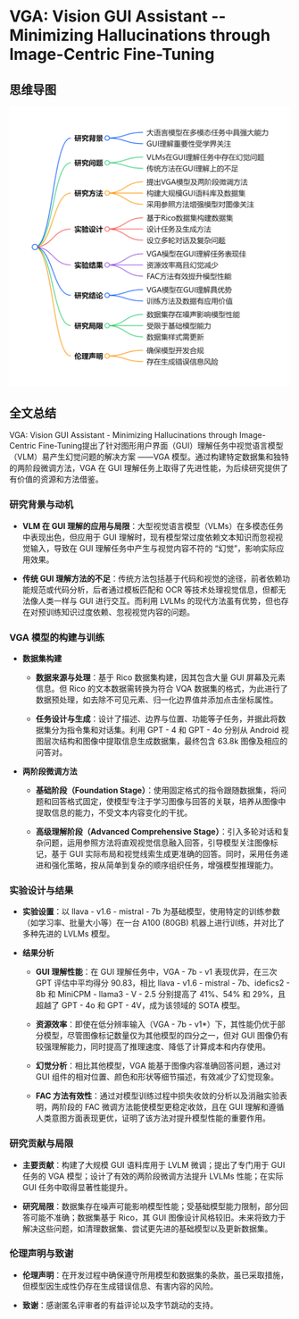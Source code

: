 # VGA: Vision GUI Assistant -- Minimizing Hallucinations through Image-Centric Fine-Tuning

## 思维导图
![思维导图](/imgs/VGA-Vision-GUI-Assistant-Minimizing-Hallucinations-through-Image-Centric-Fine-Tuning.jpg)

## 全文总结

VGA: Vision GUI Assistant - Minimizing Hallucinations through Image-Centric Fine-Tuning提出了针对图形用户界面（GUI）理解任务中视觉语言模型（VLM）易产生幻觉问题的解决方案 ——VGA 模型。通过构建特定数据集和独特的两阶段微调方法，VGA 在 GUI 理解任务上取得了先进性能，为后续研究提供了有价值的资源和方法借鉴。

### 研究背景与动机

- **VLM 在 GUI 理解的应用与局限**：大型视觉语言模型（VLMs）在多模态任务中表现出色，但应用于 GUI 理解时，现有模型常过度依赖文本知识而忽视视觉输入，导致在 GUI 理解任务中产生与视觉内容不符的 “幻觉”，影响实际应用效果。

- **传统 GUI 理解方法的不足**：传统方法包括基于代码和视觉的途径，前者依赖功能规范或代码分析，后者通过模板匹配和 OCR 等技术处理视觉信息，但都无法像人类一样与 GUI 进行交互。而利用 LVLMs 的现代方法虽有优势，但也存在对预训练知识过度依赖、忽视视觉内容的问题。

### VGA 模型的构建与训练

- **数据集构建**

  - **数据来源与处理**：基于 Rico 数据集构建，因其包含大量 GUI 屏幕及元素信息。但 Rico 的文本数据需转换为符合 VQA 数据集的格式，为此进行了数据预处理，如去除不可见元素、归一化边界值并添加点击坐标属性。

  - **任务设计与生成**：设计了描述、边界与位置、功能等子任务，并据此将数据集分为指令集和对话集。利用 GPT - 4 和 GPT - 4o 分别从 Android 视图层次结构和图像中提取信息生成数据集，最终包含 63.8k 图像及相应的问答对。

- **两阶段微调方法**

  - **基础阶段（Foundation Stage）**：使用固定格式的指令跟随数据集，将问题和回答格式固定，使模型专注于学习图像与回答的关联，培养从图像中提取信息的能力，不受文本内容变化的干扰。

  - **高级理解阶段（Advanced Comprehensive Stage）**：引入多轮对话和复杂问题，运用参照方法将直观视觉信息融入回答，引导模型关注图像标记，基于 GUI 实际布局和视觉线索生成更准确的回答。同时，采用任务递进和强化策略，按从简单到复杂的顺序组织任务，增强模型推理能力。

### 实验设计与结果

- **实验设置**：以 llava - v1.6 - mistral - 7b 为基础模型，使用特定的训练参数（如学习率、批量大小等）在一台 A100 (80GB) 机器上进行训练，并对比了多种先进的 LVLMs 模型。

- **结果分析**

  - **GUI 理解性能**：在 GUI 理解任务中，VGA - 7b - v1 表现优异，在三次 GPT 评估中平均得分 90.83，相比 llava - v1.6 - mistral - 7b、idefics2 - 8b 和 MiniCPM - llama3 - V - 2.5 分别提高了 41%、54% 和 29%，且超越了 GPT - 4o 和 GPT - 4V，成为该领域的 SOTA 模型。

  - **资源效率**：即使在低分辨率输入（VGA - 7b - v1*）下，其性能仍优于部分模型，尽管图像标记数量仅为其他模型的四分之一，但对 GUI 图像仍有较强理解能力，同时提高了推理速度、降低了计算成本和内存使用。

  - **幻觉分析**：相比其他模型，VGA 能基于图像内容准确回答问题，通过对 GUI 组件的相对位置、颜色和形状等细节描述，有效减少了幻觉现象。

  - **FAC 方法有效性**：通过对模型训练过程中损失收敛的分析以及消融实验表明，两阶段的 FAC 微调方法能使模型更稳定收敛，且在 GUI 理解和遵循人类意图方面表现更优，证明了该方法对提升模型性能的重要作用。

### 研究贡献与局限

- **主要贡献**：构建了大规模 GUI 语料库用于 LVLM 微调；提出了专门用于 GUI 任务的 VGA 模型；设计了有效的两阶段微调方法提升 LVLMs 性能；在实际 GUI 任务中取得显著性能提升。

- **研究局限**：数据集存在噪声可能影响模型性能；受基础模型能力限制，部分回答可能不准确；数据集基于 Rico，其 GUI 图像设计风格较旧。未来将致力于解决这些问题，如清理数据集、尝试更先进的基础模型以及更新数据集。

### 伦理声明与致谢

- **伦理声明**：在开发过程中确保遵守所用模型和数据集的条款，虽已采取措施，但模型因生成性仍存在生成错误信息、有害内容的风险。

- **致谢**：感谢匿名评审者的有益评论以及字节跳动的支持。


